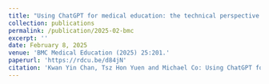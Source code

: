 ```yaml
---
title: "Using ChatGPT for medical education: the technical perspective."
collection: publications
permalink: /publication/2025-02-bmc
excerpt: ''
date: February 8, 2025
venue: 'BMC Medical Education (2025) 25:201.'
paperurl: 'https://rdcu.be/d84jN'
citation: 'Kwan Yin Chan, Tsz Hon Yuen and Michael Co: Using ChatGPT for medical education:the technical perspective. BMC Medical Education (2025) 25:201.'
---
```

